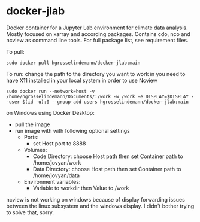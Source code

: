 # docker-jlab
Docker container for a Jupyter Lab environment for climate data analysis. Mostly focused on xarray and according packages. Contains cdo, nco and ncview as command line tools. For full package list, see requirement files.

To pull:

    sudo docker pull hgrosselindemann/docker-jlab:main

To run:
change the path to the directory you want to work in
you need to have X11 installed in your local system in order to use Ncview

    sudo docker run --network=host -v /home/hgrosselindemann/Documents/:/work -w /work -e DISPLAY=$DISPLAY --user $(id -u):0 --group-add users hgrosselindemann/docker-jlab:main

on Windows using Docker Desktop:
- pull the image
- run image with with following optional settings
  - Ports: 
    - set Host port to 8888
  - Volumes: 
    - Code Directory: choose Host path then set Container path to /home/jovyan/work
    - Data Directory: choose Host path then set Container path to /home/jovyan/data
  - Environment variables:
    - Variable to workdir then Value to /work

ncview is not working on windows because of display forwarding issues between the linux subsystem and the windows display. I didn't bother trying to solve that, sorry.
